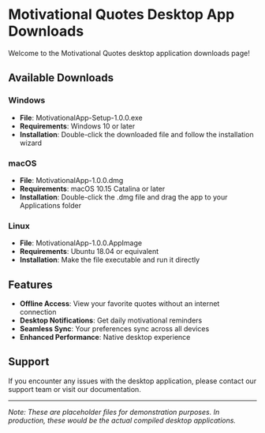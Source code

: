 # Motivational Quotes Desktop App Downloads

Welcome to the Motivational Quotes desktop application downloads page!

## Available Downloads

### Windows
- **File**: MotivationalApp-Setup-1.0.0.exe
- **Requirements**: Windows 10 or later
- **Installation**: Double-click the downloaded file and follow the installation wizard

### macOS
- **File**: MotivationalApp-1.0.0.dmg
- **Requirements**: macOS 10.15 Catalina or later
- **Installation**: Double-click the .dmg file and drag the app to your Applications folder

### Linux
- **File**: MotivationalApp-1.0.0.AppImage
- **Requirements**: Ubuntu 18.04 or equivalent
- **Installation**: Make the file executable and run it directly

## Features

- **Offline Access**: View your favorite quotes without an internet connection
- **Desktop Notifications**: Get daily motivational reminders
- **Seamless Sync**: Your preferences sync across all devices
- **Enhanced Performance**: Native desktop experience

## Support

If you encounter any issues with the desktop application, please contact our support team or visit our documentation.

---

*Note: These are placeholder files for demonstration purposes. In production, these would be the actual compiled desktop applications.*